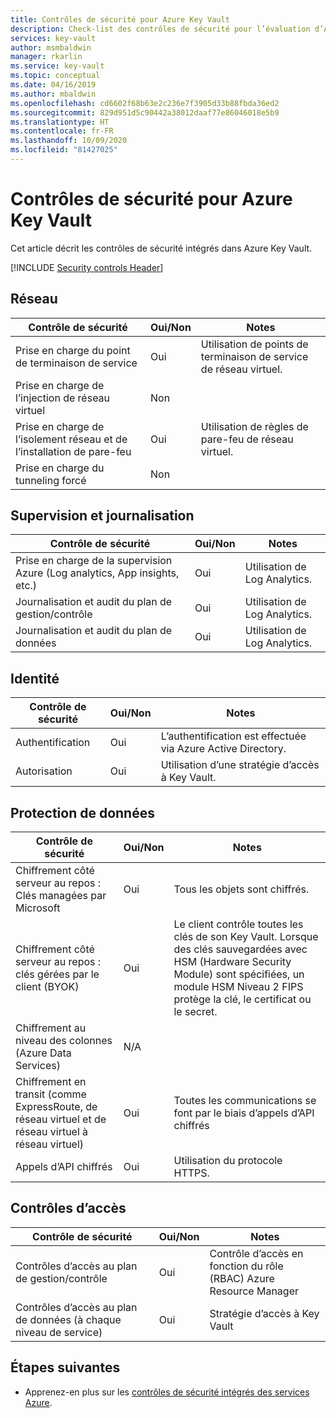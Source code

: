```yaml
---
title: Contrôles de sécurité pour Azure Key Vault
description: Check-list des contrôles de sécurité pour l’évaluation d’Azure Key Vault
services: key-vault
author: msmbaldwin
manager: rkarlin
ms.service: key-vault
ms.topic: conceptual
ms.date: 04/16/2019
ms.author: mbaldwin
ms.openlocfilehash: cd6602f68b63e2c236e7f3905d33b88fbda36ed2
ms.sourcegitcommit: 829d951d5c90442a38012daaf77e86046018e5b9
ms.translationtype: HT
ms.contentlocale: fr-FR
ms.lasthandoff: 10/09/2020
ms.locfileid: "81427025"
---
```

# <a name="security-controls-for-azure-key-vault"></a>Contrôles de sécurité pour Azure Key Vault

Cet article décrit les contrôles de sécurité intégrés dans Azure Key Vault. 

[!INCLUDE [Security controls Header](../../../includes/security-controls-header.md)]

## <a name="network"></a>Réseau

| Contrôle de sécurité | Oui/Non | Notes |
|---|---|--|
| Prise en charge du point de terminaison de service| Oui | Utilisation de points de terminaison de service de réseau virtuel. |
| Prise en charge de l’injection de réseau virtuel| Non |  |
| Prise en charge de l’isolement réseau et de l’installation de pare-feu| Oui | Utilisation de règles de pare-feu de réseau virtuel. |
| Prise en charge du tunneling forcé| Non |  |

## <a name="monitoring--logging"></a>Supervision et journalisation

| Contrôle de sécurité | Oui/Non | Notes|
|---|---|--|
| Prise en charge de la supervision Azure (Log analytics, App insights, etc.)| Oui | Utilisation de Log Analytics. |
| Journalisation et audit du plan de gestion/contrôle| Oui | Utilisation de Log Analytics. |
| Journalisation et audit du plan de données| Oui | Utilisation de Log Analytics. |

## <a name="identity"></a>Identité

| Contrôle de sécurité | Oui/Non | Notes|
|---|---|--|
| Authentification| Oui | L’authentification est effectuée via Azure Active Directory. |
| Autorisation| Oui | Utilisation d’une stratégie d’accès à Key Vault. |

## <a name="data-protection"></a>Protection de données

| Contrôle de sécurité | Oui/Non | Notes |
|---|---|--|
| Chiffrement côté serveur au repos : Clés managées par Microsoft | Oui | Tous les objets sont chiffrés. |
| Chiffrement côté serveur au repos : clés gérées par le client (BYOK) | Oui | Le client contrôle toutes les clés de son Key Vault. Lorsque des clés sauvegardées avec HSM (Hardware Security Module) sont spécifiées, un module HSM Niveau 2 FIPS protège la clé, le certificat ou le secret. |
| Chiffrement au niveau des colonnes (Azure Data Services)| N/A |  |
| Chiffrement en transit (comme ExpressRoute, de réseau virtuel et de réseau virtuel à réseau virtuel)| Oui | Toutes les communications se font par le biais d’appels d’API chiffrés |
| Appels d’API chiffrés| Oui | Utilisation du protocole HTTPS. |

## <a name="access-controls"></a>Contrôles d’accès

| Contrôle de sécurité | Oui/Non | Notes|
|---|---|--|
| Contrôles d’accès au plan de gestion/contrôle | Oui | Contrôle d’accès en fonction du rôle (RBAC) Azure Resource Manager |
| Contrôles d’accès au plan de données (à chaque niveau de service) | Oui | Stratégie d’accès à Key Vault |

## <a name="next-steps"></a>Étapes suivantes

- Apprenez-en plus sur les [contrôles de sécurité intégrés des services Azure](../../security/fundamentals/security-controls.md).